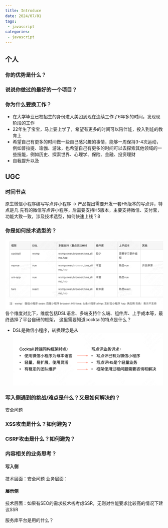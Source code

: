```yaml
---
title: Introduce
date: 2024/07/01
tags:
 - javascript
categories:
 - javascript
---
```

## 个人

### 你的优势是什么？

### 说说你做过的最好的一个项目？

### 你为什么要换工作？

- 在大学毕业已校招生的身份进入美团到现在连续工作了6年多的时间，发现现阶段的工作 
- 22年生了宝宝，马上要上学了，希望有更多的时间可以陪伴娃，投入到娃的教育上
- 希望自己有更多的时间做一些自己感兴趣的事情，能够一周保持3-4次运动，例如普拉提、瑜伽、游泳，也希望自己有更多的时间可以去探索其他领域的一些技能，例如历史、探索世界、心理学、保险、金融、投资理财
- 自我提升以及


## UGC

### 时间节点
原生微信小程序编写写点评小程序 -> 产品提出需要开发一套H5版本的写点评，特点是几
先有的微信写点评小程序，后需要支持H5版本，主要支持微信、支付宝，功能大致一致，涉及技术选型，如何快速上线？8

### 你是如何技术选型的？

![多端框架技术选型](./assets/resume/dsl.png "多端框架技术选型")
各个维度对比下，维度包括DSL语言、多端支持什么端、组件库、上手成本等，最终选择了平台自研的框架，
这里需要知道cocktai的特点是什么？
- DSL是微信小程序，转换理念是从
![业务特点](./assets/resume/thinking.png "多端框架技术选型")

### 写入侧遇到的挑战/难点是什么？又是如何解决的？
安全问题

### XSS攻击是什么？如何避免？

### CSRF攻击是什么？如何避免？

### 内容相关的业务思考？

#### 写入侧
技术层面：安全问题
业务层面：

#### 展示侧
技术层面：如果有SEO的需求技术栈考虑SSR，无则对性能要求比较高的情况下建议SSR

服务库平台是用的什么？


